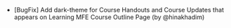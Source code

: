- [BugFix] Add dark-theme for Course Handouts and Course Updates that appears on Learning MFE Course Outline Page (by @hinakhadim)